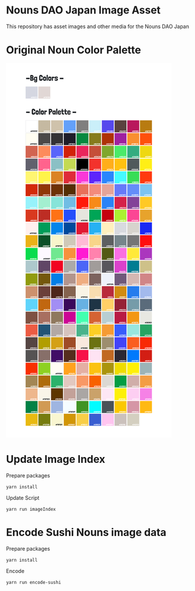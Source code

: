 # Nouns DAO Japan Image Asset

This repository has asset images and other media for the Nouns DAO Japan

# Original Noun Color Palette

![Color Palette](images/5-misc/NounsPalette.png)

# Update Image Index

Prepare packages

```
yarn install
```

Update Script
```
yarn run imageIndex
```

# Encode Sushi Nouns image data

Prepare packages
```
yarn install
```

Encode
```
yarn run encode-sushi
```
